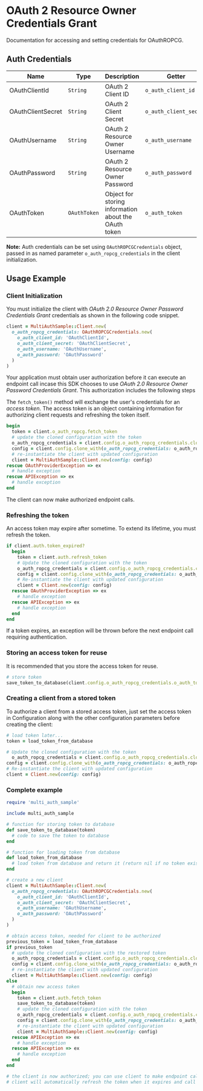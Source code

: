 
# OAuth 2 Resource Owner Credentials Grant



Documentation for accessing and setting credentials for OAuthROPCG.

## Auth Credentials

| Name | Type | Description | Getter |
|  --- | --- | --- | --- |
| OAuthClientId | `String` | OAuth 2 Client ID | `o_auth_client_id` |
| OAuthClientSecret | `String` | OAuth 2 Client Secret | `o_auth_client_secret` |
| OAuthUsername | `String` | OAuth 2 Resource Owner Username | `o_auth_username` |
| OAuthPassword | `String` | OAuth 2 Resource Owner Password | `o_auth_password` |
| OAuthToken | `OAuthToken` | Object for storing information about the OAuth token | `o_auth_token` |



**Note:** Auth credentials can be set using `OAuthROPCGCredentials` object, passed in as named parameter `o_auth_ropcg_credentials` in the client initialization.

## Usage Example

### Client Initialization

You must initialize the client with *OAuth 2.0 Resource Owner Password Credentials Grant* credentials as shown in the following code snippet.

```ruby
client = MultiAuthSample::Client.new(
  o_auth_ropcg_credentials: OAuthROPCGCredentials.new(
    o_auth_client_id: 'OAuthClientId',
    o_auth_client_secret: 'OAuthClientSecret',
    o_auth_username: 'OAuthUsername',
    o_auth_password: 'OAuthPassword'
  )
)
```



Your application must obtain user authorization before it can execute an endpoint call incase this SDK chooses to use *OAuth 2.0 Resource Owner Password Credentials Grant*. This authorization includes the following steps

The `fetch_token()` method will exchange the user's credentials for an *access token*. The access token is an object containing information for authorizing client requests and refreshing the token itself.

```ruby
begin
  token = client.o_auth_ropcg.fetch_token
  # update the cloned configuration with the token
  o_auth_ropcg_credentials = client.config.o_auth_ropcg_credentials.clone_with(o_auth_token: previous_token)
  config = client.config.clone_with(o_auth_ropcg_credentials: o_auth_ropcg_credentials)
  # re-instantiate the client with updated configuration
  client = MultiAuthSample::Client.new(config: config)
rescue OAuthProviderException => ex
  # handle exception
rescue APIException => ex
  # handle exception
end
```

The client can now make authorized endpoint calls.

### Refreshing the token

An access token may expire after sometime. To extend its lifetime, you must refresh the token.

```ruby
if client.auth.token_expired?
  begin
    token = client.auth.refresh_token
    # Update the cloned configuration with the token
    o_auth_ropcg_credentials = client.config.o_auth_ropcg_credentials.clone_with(o_auth_token: token)
    config = client.config.clone_with(o_auth_ropcg_credentials: o_auth_ropcg_credentials)
    # Re-instantiate the client with updated configuration
    client = Client.new(config: config)
  rescue OAuthProviderException => ex
    # handle exception
  rescue APIException => ex
    # handle exception
  end
end
```

If a token expires, an exception will be thrown before the next endpoint call requiring authentication.

### Storing an access token for reuse

It is recommended that you store the access token for reuse.

```ruby
# store token
save_token_to_database(client.config.o_auth_ropcg_credentials.o_auth_token)
```

### Creating a client from a stored token

To authorize a client from a stored access token, just set the access token in Configuration along with the other configuration parameters before creating the client:

```ruby
# load token later...
token = load_token_from_database

# Update the cloned configuration with the token
  o_auth_ropcg_credentials = client.config.o_auth_ropcg_credentials.clone_with(o_auth_token: token)
config = client.config.clone_with(o_auth_ropcg_credentials: o_auth_ropcg_credentials)
# Re-instantiate the client with updated configuration
client = Client.new(config: config)
```

### Complete example



```ruby
require 'multi_auth_sample'

include multi_auth_sample

# function for storing token to database
def save_token_to_database(token)
  # code to save the token to database
end

# function for loading token from database
def load_token_from_database
  # load token from database and return it (return nil if no token exists)
end

# create a new client
client = MultiAuthSample::Client.new(
  o_auth_ropcg_credentials: OAuthROPCGCredentials.new(
    o_auth_client_id: 'OAuthClientId',
    o_auth_client_secret: 'OAuthClientSecret',
    o_auth_username: 'OAuthUsername',
    o_auth_password: 'OAuthPassword'
  )
)

# obtain access token, needed for client to be authorized
previous_token = load_token_from_database
if previous_token
  # update the cloned configuration with the restored token
  o_auth_ropcg_credentials = client.config.o_auth_ropcg_credentials.clone_with(o_auth_token: previous_token)
  config = client.config.clone_with(o_auth_ropcg_credentials: o_auth_ropcg_credentials)
  # re-instantiate the client with updated configuration
  client = MultiAuthSample::Client.new(config: config)
else
  # obtain new access token
  begin
    token = client.auth.fetch_token
    save_token_to_database(token)
    # update the cloned configuration with the token
    o_auth_ropcg_credentials = client.config.o_auth_ropcg_credentials.clone_with(o_auth_token: token)
    config = client.config.clone_with(o_auth_ropcg_credentials: o_auth_ropcg_credentials)
    # re-instantiate the client with updated configuration
    client = MultiAuthSample::Client.new(config: config)
  rescue APIException => ex
    # handle exception
  rescue APIException => ex
    # handle exception
  end
end

# the client is now authorized; you can use client to make endpoint calls
# client will automatically refresh the token when it expires and call the token update callback
```


